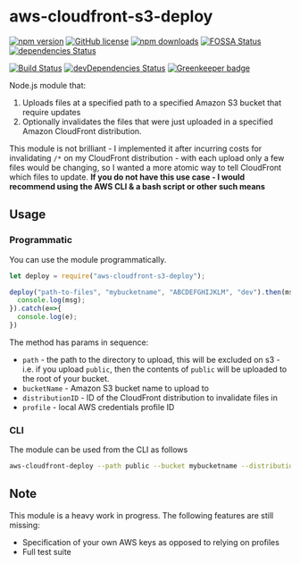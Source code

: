 # aws-cloudfront-s3-deploy

[![npm version](https://img.shields.io/npm/v/aws-cloudfront-s3-deploy.svg)](https://www.npmjs.com/package/gitinspector-csv)
[![GitHub license](https://img.shields.io/badge/license-MIT-blue.svg)](https://raw.githubusercontent.com/ReidWeb/GitInspector-CSV/master/LICENSE)
[![npm downloads](https://img.shields.io/npm/dm/aws-cloudfront-s3-deploy.svg)](https://www.npmjs.com/package/gitinspector-csv)
[![FOSSA Status](https://app.fossa.io/api/projects/git%2Bgithub.com%2FReidWeb%2Faws-cloudfront-s3-deploy.svg?type=shield)](https://app.fossa.io/projects/git%2Bgithub.com%2FReidWeb%2Faws-cloudfront-s3-deploy?ref=badge_shield)
[![dependencies Status](https://david-dm.org/reidweb/aws-cloudfront-s3-deploy/status.svg)](https://david-dm.org/reidweb/aws-cloudfront-s3-deploy)

[![Build Status](https://travis-ci.com/ReidWeb/aws-cloudfront-s3-deploy.svg?branch=master)](https://travis-ci.com/ReidWeb/aws-cloudfront-s3-deploy)
[![devDependencies Status](https://david-dm.org/reidweb/aws-cloudfront-s3-deploy/dev-status.svg)](https://david-dm.org/reidweb/GitInspector-CSV?type=dev)
[![Greenkeeper badge](https://badges.greenkeeper.io/ReidWeb/aws-cloudfront-s3-deploy.svg)](https://greenkeeper.io/)

Node.js module that:
1. Uploads files at a specified path to a specified Amazon S3 bucket that require updates
1. Optionally invalidates the files that were just uploaded in a specified Amazon CloudFront distribution.

This module is not brilliant - I implemented it after incurring costs for invalidating `/*` on my CloudFront distribution - with each upload only a few files would be changing, so I wanted a more atomic way to tell CloudFront which files to update. **If you do not have this use case - I would recommend using the AWS CLI & a bash script or other such means**

## Usage

### Programmatic
You can use the module programmatically.

```javascript
let deploy = require("aws-cloudfront-s3-deploy");

deploy("path-to-files", "mybucketname", "ABCDEFGHIJKLM", "dev").then(msg => {
  console.log(msg);
}).catch(e=>{
  console.log(e);
})
```

The method has params in sequence:
* `path` - the path to the directory to upload, this will be excluded on s3 - i.e. if you upload `public`, then the contents of `public` will be uploaded to the root of your bucket.
* `bucketName` - Amazon S3 bucket name to upload to
* `distributionID` - ID of the CloudFront distribution to invalidate files in
* `profile` - local AWS credentials profile ID

### CLI

The module can be used from the CLI as follows

```bash
aws-cloudfront-deploy --path public --bucket mybucketname --distribution ABCDEFGHIJKLM --profile dev 
```

## Note

This module is a heavy work in progress. The following features are still missing:
* Specification of your own AWS keys as opposed to relying on profiles
* Full test suite
